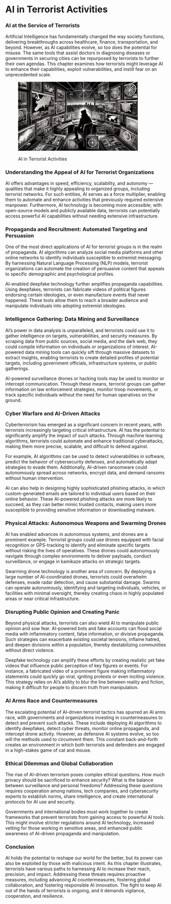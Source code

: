 # AI in Terrorist Activities

### AI at the Service of Terrorists

Artificial Intelligence has fundamentally changed the way society functions, delivering breakthroughs across healthcare, finance, transportation, and beyond. However, as AI capabilities evolve, so too does the potential for misuse. The same tools that assist doctors in diagnosing diseases or governments in securing cities can be repurposed by terrorists to further their own agendas. This chapter examines how terrorists might leverage AI to enhance their capabilities, exploit vulnerabilities, and instill fear on an unprecedented scale.

<div align="left"><figure><img src="../../../.gitbook/assets/ai-in-terrorist-activities-min.png" alt="" width="375"><figcaption><p>AI in Terrorist Activities</p></figcaption></figure></div>

### **Understanding the Appeal of AI for Terrorist Organizations**

AI offers advantages in speed, efficiency, scalability, and autonomy — qualities that make it highly appealing to organized groups, including terrorist networks. For such entities, AI serves as a force multiplier, enabling them to automate and enhance activities that previously required extensive manpower. Furthermore, AI technology is becoming more accessible; with open-source models and publicly available data, terrorists can potentially access powerful AI capabilities without needing extensive infrastructure.

### **Propaganda and Recruitment: Automated Targeting and Persuasion**

One of the most direct applications of AI for terrorist groups is in the realm of propaganda. AI algorithms can analyze social media platforms and other online networks to identify individuals susceptible to extremist messaging. By harnessing Natural Language Processing (NLP) models, terrorist organizations can automate the creation of persuasive content that appeals to specific demographic and psychological profiles.

AI-enabled deepfake technology further amplifies propaganda capabilities. Using deepfakes, terrorists can fabricate videos of political figures endorsing certain ideologies, or even manufacture events that never happened. These tools allow them to reach a broader audience and manipulate individuals into adopting extremist ideologies.

### **Intelligence Gathering: Data Mining and Surveillance**

AI’s power in data analysis is unparalleled, and terrorists could use it to gather intelligence on targets, vulnerabilities, and security measures. By scraping data from public sources, social media, and the dark web, they could compile information on individuals or organizations of interest. AI-powered data mining tools can quickly sift through massive datasets to extract insights, enabling terrorists to create detailed profiles of potential targets, including government officials, infrastructure systems, or public gatherings.

AI-powered surveillance drones or hacking tools may be used to monitor or intercept communication. Through these means, terrorist groups can gather information on law enforcement strategies, monitor troop movements, or track specific individuals without the need for human operatives on the ground.

### **Cyber Warfare and AI-Driven Attacks**

Cyberterrorism has emerged as a significant concern in recent years, with terrorists increasingly targeting critical infrastructure. AI has the potential to significantly amplify the impact of such attacks. Through machine learning algorithms, terrorists could automate and enhance traditional cyberattacks, making them more precise, scalable, and difficult to defend against.

For example, AI algorithms can be used to detect vulnerabilities in software, predict the behavior of cybersecurity defenses, and automatically adapt strategies to evade them. Additionally, AI-driven ransomware could autonomously spread across networks, encrypt data, and demand ransoms without human intervention.

AI can also help in designing highly sophisticated phishing attacks, in which custom-generated emails are tailored to individual users based on their online behavior. These AI-powered phishing attacks are more likely to succeed, as they can better mimic trusted contacts, making users more susceptible to providing sensitive information or downloading malware.

### **Physical Attacks: Autonomous Weapons and Swarming Drones**

AI has enabled advances in autonomous systems, and drones are a prominent example. Terrorist groups could use drones equipped with facial recognition or GPS-tracking to identify and eliminate specific targets without risking the lives of operatives. These drones could autonomously navigate through complex environments to deliver payloads, conduct surveillance, or engage in kamikaze attacks on strategic targets.

Swarming drone technology is another area of concern. By deploying a large number of AI-coordinated drones, terrorists could overwhelm defenses, evade radar detection, and cause substantial damage. Swarms can operate autonomously, identifying and targeting individuals, vehicles, or facilities with minimal oversight, thereby creating chaos in highly populated areas or near critical infrastructure.

### **Disrupting Public Opinion and Creating Panic**

Beyond physical attacks, terrorists can also wield AI to manipulate public opinion and sow fear. AI-powered bots and fake accounts can flood social media with inflammatory content, false information, or divisive propaganda. Such strategies can exacerbate existing societal tensions, inflame hatred, and deepen divisions within a population, thereby destabilizing communities without direct violence.

Deepfake technology can amplify these efforts by creating realistic yet fake videos that influence public perception of key figures or events. For instance, a fabricated video of a prominent figure making inflammatory statements could quickly go viral, igniting protests or even inciting violence. This strategy relies on AI’s ability to blur the line between reality and fiction, making it difficult for people to discern truth from manipulation.

### **AI Arms Race and Countermeasures**

The escalating potential of AI-driven terrorist tactics has spurred an AI arms race, with governments and organizations investing in countermeasures to detect and prevent such attacks. These include deploying AI algorithms to identify deepfakes, detect cyber threats, monitor online propaganda, and intercept drone activity. However, as defensive AI systems evolve, so too will the methods used to circumvent them. This constant back-and-forth creates an environment in which both terrorists and defenders are engaged in a high-stakes game of cat and mouse.

### **Ethical Dilemmas and Global Collaboration**

The rise of AI-driven terrorism poses complex ethical questions. How much privacy should be sacrificed to enhance security? What is the balance between surveillance and personal freedoms? Addressing these questions requires cooperation among nations, tech companies, and cybersecurity experts to establish norms, share intelligence, and create international protocols for AI use and security.

Governments and international bodies must work together to create frameworks that prevent terrorists from gaining access to powerful AI tools. This might involve stricter regulations around AI technology, increased vetting for those working in sensitive areas, and enhanced public awareness of AI-driven propaganda and manipulation.

### **Conclusion**

AI holds the potential to reshape our world for the better, but its power can also be exploited by those with malicious intent. As this chapter illustrates, terrorists have various paths to harnessing AI to increase their reach, precision, and impact. Addressing these threats requires proactive measures, including advancing AI countermeasures, fostering global collaboration, and fostering responsible AI innovation. The fight to keep AI out of the hands of terrorists is ongoing, and it demands vigilance, cooperation, and resilience.
